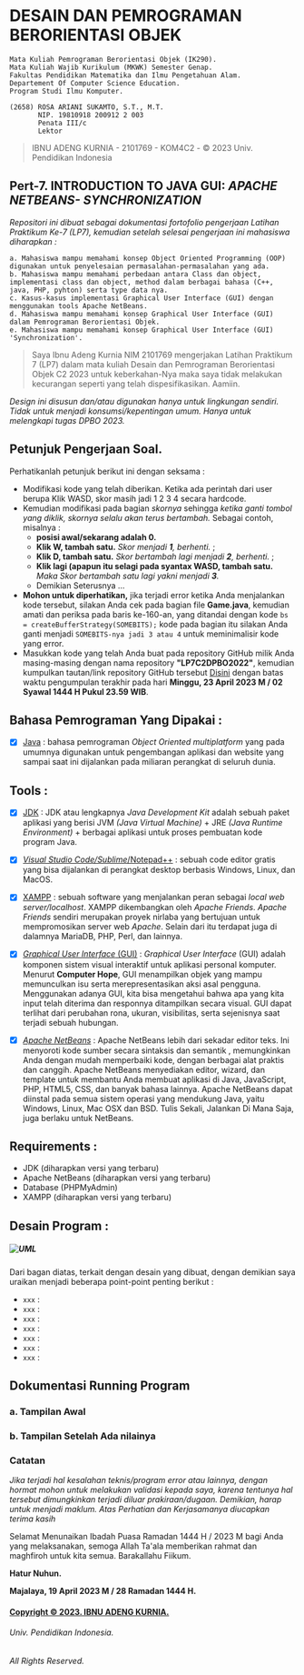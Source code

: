 # DESAIN DAN PEMROGRAMAN BERORIENTASI OBJEK 
```
Mata Kuliah Pemrograman Berorientasi Objek (IK290).
Mata Kuliah Wajib Kurikulum (MKWK) Semester Genap.
Fakultas Pendidikan Matematika dan Ilmu Pengetahuan Alam.
Departement Of Computer Science Education. 
Program Studi Ilmu Komputer.

(2658) ROSA ARIANI SUKAMTO, S.T., M.T.
       NIP. 19810918 200912 2 003
       Penata III/c
       Lektor
```
> IBNU ADENG KURNIA - 2101769 - KOM4C2 - © 2023 Univ. Pendidikan Indonesia

## Pert-7. INTRODUCTION TO JAVA GUI: *APACHE NETBEANS- SYNCHRONIZATION*
*Repositori ini dibuat sebagai dokumentasi fortofolio pengerjaan Latihan Praktikum Ke-7 (LP7), kemudian setelah selesai pengerjaan ini mahasiswa diharapkan :*
```
a. Mahasiswa mampu memahami konsep Object Oriented Programming (OOP) digunakan untuk penyelesaian permasalahan-permasalahan yang ada.
b. Mahasiswa mampu memahami perbedaan antara Class dan object, implementasi class dan object, method dalam berbagai bahasa (C++, java, PHP, pyhton) serta type data nya.
c. Kasus-kasus implementasi Graphical User Interface (GUI) dengan menggunakan tools Apache NetBeans. 
d. Mahasiswa mampu memahami konsep Graphical User Interface (GUI) dalam Pemrograman Berorientasi Objek.
e. Mahasiswa mampu memahami konsep Graphical User Interface (GUI) 'Synchronization'.
```

> Saya Ibnu Adeng Kurnia NIM 2101769 mengerjakan Latihan Praktikum 7 (LP7) dalam mata kuliah Desain dan Pemrograman Berorientasi Objek C2 2023
	untuk keberkahan-Nya maka saya tidak melakukan kecurangan seperti yang telah dispesifikasikan. 
	Aamiin.

*Design ini disusun dan/atau digunakan hanya untuk lingkungan sendiri.
	Tidak untuk menjadi konsumsi/kepentingan umum.
	Hanya untuk melengkapi tugas DPBO 2023.*


## Petunjuk Pengerjaan Soal.
Perhatikanlah petunjuk berikut ini dengan seksama :
- Modifikasi kode yang telah diberikan. Ketika ada perintah dari user berupa Klik WASD, skor masih jadi 1 2 3 4 secara hardcode. 
- Kemudian modifikasi pada bagian _skornya_ sehingga _ketika ganti tombol yang diklik, skornya selalu akan terus bertambah._ Sebagai contoh, misalnya :
  - **posisi awal/sekarang adalah 0.** 
  - **Klik W, tambah satu.** _Skor menjadi **1**, berhenti._ ; 
  - **Klik D, tambah satu.** _Skor bertambah lagi menjadi **2**, berhenti._ ; 
  - **Klik lagi (apapun itu selagi pada syantax WASD, tambah satu.** _Maka Skor bertambah satu lagi yakni menjadi **3**._ 
  - Demikian Seterusnya ...
- **Mohon untuk diperhatikan,** jika terjadi error ketika Anda menjalankan kode tersebut, silakan Anda cek pada bagian file **Game.java**, kemudian amati dan periksa pada baris ke-160-an,  yang ditandai dengan kode `bs = createBufferStrategy(SOMEBITS);`  kode pada bagian itu silakan Anda ganti menjadi `SOMEBITS-nya jadi 3 atau 4` untuk meminimalisir kode yang error.
- Masukkan kode yang telah Anda buat pada repository GitHub milik Anda masing-masing dengan nama repository **"LP7C2DPBO2022"**, kemudian kumpulkan tautan/link repository GitHub tersebut [Disini](https://forms.gle/rvb1hKxbQVuYNbhKA) dengan batas waktu pengumpulan terakhir pada hari **Minggu, 23 April 2023 M / 02 Syawal 1444 H Pukul 23.59 WIB**.

## Bahasa Pemrograman Yang Dipakai :
- [X] [Java](https://azure.microsoft.com/id-id/resources/cloud-computing-dictionary/what-is-java-programming-language/) : bahasa pemrograman *Object Oriented multiplatform* yang pada umumnya digunakan untuk pengembangan aplikasi dan website yang sampai saat ini dijalankan pada miliaran perangkat di seluruh dunia.


## Tools :
- [X] [JDK](https://www.duniailkom.com/tutorial-belajar-java-part-3-pengertian-jre-dan-jdk/) : JDK atau lengkapnya *Java Development Kit* adalah sebuah paket aplikasi yang berisi JVM *(Java Virtual Machine)* + JRE *(Java Runtime Environment)* + berbagai aplikasi untuk proses pembuatan kode program Java.
- [X] [*Visual Studio Code/Sublime*/Notepad++](https://www.gramedia.com/best-seller/text-editor-terbaik-programmer/) :  sebuah code editor gratis yang bisa dijalankan di perangkat desktop berbasis Windows, Linux, dan MacOS.
- [X] [XAMPP](https://www.jogjahost.co.id/blog/xampp-adalah/) : sebuah software yang menjalankan peran sebagai *local web server/localhost*. XAMPP dikembangkan oleh *Apache Friends*. *Apache Friends* sendiri merupakan proyek nirlaba yang bertujuan untuk mempromosikan server web *Apache*. Selain dari itu terdapat juga di dalamnya MariaDB, PHP, Perl, dan lainnya.
- [X] [*Graphical User Interface* (GUI)](https://bakai.uma.ac.id/2022/09/12/apa-itu-graphical-user-interface-bagaimana-cara-kerjanya/) : *Graphical User Interface* (GUI) adalah komponen sistem visual interaktif untuk aplikasi personal komputer. Menurut **Computer Hope**, GUI menampilkan objek yang mampu memunculkan isu serta merepresentasikan aksi asal pengguna. Menggunakan adanya GUI, kita bisa mengetahui bahwa apa yang kita input telah diterima dan responnya ditampilkan secara visual. GUI dapat terlihat dari perubahan rona, ukuran, visibilitas, serta sejenisnya saat terjadi sebuah hubungan.
- [X] [*Apache NetBeans*](https://netbeans.apache.org/) : Apache NetBeans lebih dari sekadar editor teks. Ini menyoroti kode sumber secara sintaksis dan semantik , memungkinkan Anda dengan mudah memperbaiki kode, dengan berbagai alat praktis dan canggih. Apache NetBeans menyediakan editor, wizard, dan template untuk membantu Anda membuat aplikasi di Java, JavaScript, PHP, HTML5, CSS, dan banyak bahasa lainnya. Apache NetBeans dapat diinstal pada semua sistem operasi yang mendukung Java, yaitu Windows, Linux, Mac OSX dan BSD. Tulis Sekali, Jalankan Di Mana Saja, juga berlaku untuk NetBeans.


## Requirements : 
+ JDK (diharapkan versi yang terbaru)
+ Apache NetBeans (diharapkan versi yang terbaru)
+ Database (PHPMyAdmin) 
+ XAMPP (diharapkan versi yang terbaru)


## Desain Program :
##### ![UML](/tangkapanlayar/UMLTP2.png "1")
Dari bagan diatas, terkait dengan desain yang dibuat, dengan demikian saya uraikan menjadi beberapa point-point penting berikut : 
- `xxx` : 
- `xxx` : 
- `xxx` : 
- `xxx` : 
- `xxx` : 
- `xxx` : 
- `xxx` : 

## Dokumentasi Running Program
### a. Tampilan Awal
### b. Tampilan Setelah Ada nilainya

### **Catatan**
*Jika terjadi hal kesalahan teknis/program error atau lainnya, dengan hormat mohon untuk melakukan validasi kepada saya, karena tentunya hal tersebut dimungkinkan terjadi diluar prakiraan/dugaan. Demikian, harap untuk menjadi maklum. Atas Perhatian dan Kerjasamanya diucapkan terima kasih*

Selamat Menunaikan Ibadah Puasa Ramadan 1444 H / 2023 M bagi Anda yang melaksanakan, semoga Allah Ta'ala memberikan rahmat dan maghfiroh untuk kita semua.
Barakallahu Fiikum.

**Hatur Nuhun.**

**Majalaya, 19 April 2023 M / 28 Ramadan 1444 H.**


#### [Copyright © 2023. IBNU ADENG KURNIA.](https://me-qr.com/id/entry/vcard/MjuIan4)
###### Univ. Pendidikan Indonesia.
###### All Rights Reserved.
